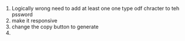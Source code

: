 1. Logically wrong need to add at least one one type odf chracter to teh pssword
2. make it responsive
3. change the copy button to generate
4. 